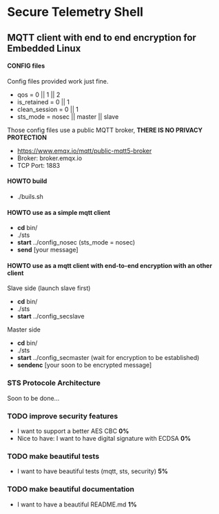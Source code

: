 # Secure Telemetry Shell 
MQTT client with end to end encryption for Embedded Linux
-------
#### CONFIG files
Config files provided work just fine.
- qos           = 0 || 1 || 2
- is_retained   = 0 || 1
- clean_session = 0 || 1
- sts_mode      = nosec || master || slave

Those config files use a public MQTT broker, **THERE IS NO PRIVACY PROTECTION**
- https://www.emqx.io/mqtt/public-mqtt5-broker
- Broker: broker.emqx.io
- TCP Port: 1883

#### HOWTO build
- ./buils.sh 

#### HOWTO use as a simple mqtt client
- **cd** bin/
- ./sts
- **start** ../config_nosec (sts_mode = nosec)
- **send** [your message]

#### HOWTO use as a mqtt client with end-to-end encryption with an other client
Slave side (launch slave first)
- **cd** bin/
- ./sts
- **start** ../config_secslave

Master side
- **cd** bin/
- ./sts
- **start** ../config_secmaster (wait for encryption to be established)
- **sendenc** [your soon to be encrypted message]

### STS Protocole Architecture
Soon to be done...

### TODO improve security features
- I want to support a better AES CBC **0%**
- Nice to have: I want to have digital signature with ECDSA **0%**

### TODO make beautiful tests
- I want to have beautiful tests (mqtt, sts, security) **5%**

### TODO make beautiful documentation
- I want to have a beautiful README.md **1%**
